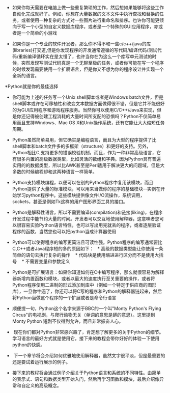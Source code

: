 * 如果你每天需要在电脑上做一些重复繁琐的工作，然后想如果能够将这些工作自动化完成就好了。例如，你想在大量数据的文本文件中执行查找和替换的任务，或者使用一种复杂的方式对一些图片进行重命名和排序。也许你可能更倾向于写一个小型的自定义数据库程序，或者是一个特殊的GUI应用程序，亦或者是一个简单的小游戏

* 如果你是一个专业的软件开发者，那么你不得不和一些c/c++/java的库(libraries)打交道,但是你发现程序的开发通常遵循的写代码/编译代码/测试代码/重新编译循环实在是太慢了，也许当你在为这么一个库写单元测试的时候，突然发现写测试代码真是一个无聊至极的任务，或者你可能在写一个程序的时候发现需要使用一个扩展语言，但是你又不想为你的程序设计并实现一个全新的语言。

*Python就是你的最佳选择

* 你可能为上述的任务写一个Unix shell脚本或者是Windows batch文件，但是shell脚本或许在可移植性和改变文本数据方面做得很不错，但是它并不能很好的为GUI应用程序和游戏程序服务。当然你可以使用C/C++/Java来实现，但是你还记得被创建工程消耗的大量时间所支配的恐惧吗？Python不仅简单易用而且支持Windows、Mac OS X和Unix操作系统，还有它能让大大缩短任务周期。

* Python虽然简单易用，但它确实是编程语言，而且为大型的程序提供了比shell脚本和batch文件多的多框架（structure）和更好的支持。另外，Python相比C,支持更多的错误校验机制，而且，作为一种非常高级语言，它有很多内置的高级数据类型，比如灵活的数组和字典。因为Python具有普遍实用的的数据类型，所以比AWK甚至是Perl适用于解决更大的问题域，但是大多数的时候编程却和这两种语言一样简单。

* Python支持模块编程，以便可以在别的Python程序中复用该模块，而且Python提供了大量的标准模块，可以用来当做你的程序的基础模块--实例在开始学习python程序中。这些模块提供像文件I/O流操作，系统调用，sockets，甚至是例如Tk这样的用户图形界面工具的接口。

* Python是解释性语言，所以不需要编译(compilation)和链接(liking)，在程序开发过程中能节约大量的时间。开发者可以交互地使用解释器，这意味者您可以很容易实验Python语言特性，也可以写出用完就丢的程序，或者逐层验证程序的函数，当然您也可以把python当成计算器使用

* Python可以使得程序的编写更简洁且可读性强。Python程序的编写通常要比C,C++或者Java程序短的多的原因如下：
    * 高级的数据类型能让你使用一条简单的语句去执行复杂的操作
    * 代码块是使用缩进进行区分而不是使用大括号
    * 不需要变量和参数定义
    
* Python是可扩展语言：如果你知道如何在C中编写程序，那么就很容易为解释器新增内置函数和模块，或者以最大的速度执行至关重要的操作，或者将Python程序使用二进制的形式添加到库中（例如一个特定于供应商的图形库），一旦你牛逼了，你还可以将C写的程序和Python的解释器链起来，然后将Python当做这个程序的一个扩展或者是命令行语言

* 顺便提一句，Python这个名字来源于BBC的一个叫"Monty Python's Flying Circus"的电视剧，与爬行动物无关（单词的意思是蟒的意思）。这里提到Monty Python 短剧不仅得到允许，而且非常振奋人心。

*  现在你们都对Python非常感兴趣了，肯定想了解更多的关于Python的细节。学习语言的最好方式就是使用它，接下来的教程会带你好好的体验一下使用python的快感。

*  下一个章节将会介绍如何优雅地使用解释器，虽然文字很平淡，但是最重要的还是要试着运行展示的例子。

* 接下来的教程将会通过例子介绍关于Python语言和系统的不同特性。由简单的表示式、语句和数据类型开始入门，然后再学习函数和模块，最后介绍像异常和自定义的高级概念。
